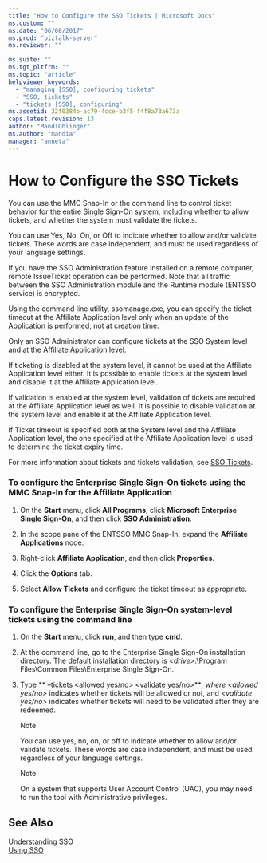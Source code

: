 ```yaml
---
title: "How to Configure the SSO Tickets | Microsoft Docs"
ms.custom: ""
ms.date: "06/08/2017"
ms.prod: "biztalk-server"
ms.reviewer: ""

ms.suite: ""
ms.tgt_pltfrm: ""
ms.topic: "article"
helpviewer_keywords: 
  - "managing [SSO], configuring tickets"
  - "SSO, tickets"
  - "tickets [SSO], configuring"
ms.assetid: 32f0384b-ac79-4cce-b3f5-f4f8a73a673a
caps.latest.revision: 13
author: "MandiOhlinger"
ms.author: "mandia"
manager: "anneta"
---
```

# How to Configure the SSO Tickets
You can use the MMC Snap-In or the command line to control ticket behavior for the entire Single Sign-On system, including whether to allow tickets, and whether the system must validate the tickets.  
  
 You can use Yes, No, On, or Off to indicate whether to allow and/or validate tickets. These words are case independent, and must be used regardless of your language settings.  
  
 If you have the SSO Administration feature installed on a remote computer, remote IssueTicket operation can be performed. Note that all traffic between the SSO Administration module and the Runtime module (ENTSSO service) is encrypted.  
  
 Using the command line utility, ssomanage.exe, you can specify the ticket timeout at the Affiliate Application level only when an update of the Application is performed,  not at creation time.  
  
 Only an SSO Administrator can configure tickets at the SSO System level and at the Affiliate Application level.  
  
 If ticketing is disabled at the system level, it cannot be used at the Affiliate Application level either. It is possible to enable tickets at the system level and disable it at the Affiliate Application level.  
  
 If validation is enabled at the system level, validation of tickets are required at the Affiliate Application level as well. It is possible to disable validation at the system level and enable it at the Affiliate Application level.  
  
 If Ticket timeout is specified both at the System level and the Affiliate Application level, the one specified at the Affiliate Application level is used to determine the ticket expiry time.  
  
 For more information about tickets and tickets validation, see [SSO Tickets](../core/sso-tickets.md).  
  
### To configure the Enterprise Single Sign-On tickets using the MMC Snap-In for the Affiliate Application  
  
1.  On the **Start** menu, click **All Programs**, click **Microsoft Enterprise Single Sign-On**, and then click **SSO Administration**.  
  
2.  In the scope pane of the ENTSSO MMC Snap-In, expand the **Affiliate Applications** node.  
  
3.  Right-click **Affiliate Application**, and then click **Properties**.  
  
4.  Click the **Options** tab.  
  
5.  Select **Allow Tickets** and configure the ticket timeout as appropriate.  
  
### To configure the Enterprise Single Sign-On system-level tickets using the command line  
  
1. On the **Start** menu, click **run**, and then type **cmd**.  
  
2. At the command line, go to the Enterprise Single Sign-On installation directory. The default installation directory is *\<drive\>*:\Program Files\Common Files\Enterprise Single Sign-On.  
  
3. Type ** –tickets \<allowed yes/no\> \<validate yes/no\>**<em>, where \<allowed yes/no\></em> indicates whether tickets will be allowed or not, and *\<validate yes/no\>* indicates whether tickets will need to be validated after they are redeemed.  
  
   > [!NOTE]
   >  You can use yes, no, on, or off to indicate whether to allow and/or validate tickets. These words are case independent, and must be used regardless of your language settings.  
  
   > [!NOTE]
   >  On a system that supports User Account Control (UAC), you may need to run the tool with Administrative privileges.  
  
## See Also  
 [Understanding SSO](../core/understanding-sso.md)   
 [Using SSO](../core/using-sso.md)
